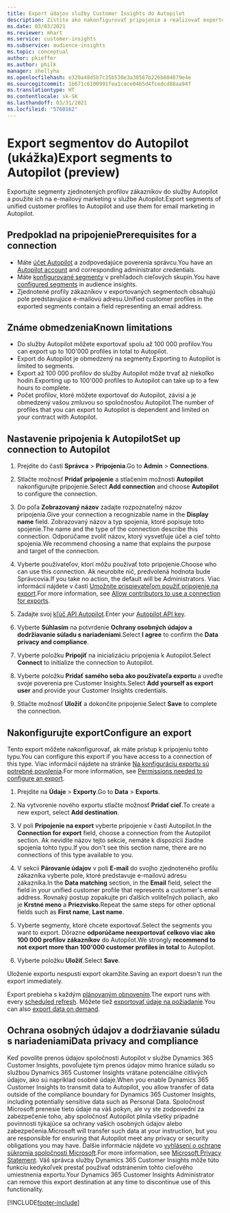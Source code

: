 ```yaml
---
title: Export údajov služby Customer Insights do Autopilot
description: Zistite ako nakonfigurovať pripojenie a realizovať exportovanie do Autopilot.
ms.date: 03/03/2021
ms.reviewer: mhart
ms.service: customer-insights
ms.subservice: audience-insights
ms.topic: conceptual
author: pkieffer
ms.author: philk
manager: shellyha
ms.openlocfilehash: e320a48d5b7c35b530e3a38567b226b804879e4e
ms.sourcegitcommit: 1b671c6100991fea1cace04b5d4fcedcd88aa94f
ms.translationtype: HT
ms.contentlocale: sk-SK
ms.lasthandoff: 03/31/2021
ms.locfileid: "5760162"
---
```

# <a name="export-segments-to-autopilot-preview"></a><span data-ttu-id="0824a-103">Export segmentov do Autopilot (ukážka)</span><span class="sxs-lookup"><span data-stu-id="0824a-103">Export segments to Autopilot (preview)</span></span>

<span data-ttu-id="0824a-104">Exportujte segmenty zjednotených profilov zákazníkov do služby Autopilot a použite ich na e-mailový marketing v službe Autopilot.</span><span class="sxs-lookup"><span data-stu-id="0824a-104">Export segments of unified customer profiles to Autopilot and use them for email marketing in Autopilot.</span></span> 

## <a name="prerequisites-for-a-connection"></a><span data-ttu-id="0824a-105">Predpoklad na pripojenie</span><span class="sxs-lookup"><span data-stu-id="0824a-105">Prerequisites for a connection</span></span>

-   <span data-ttu-id="0824a-106">Máte [účet Autopilot](https://www.autopilothq.com/) a zodpovedajúce poverenia správcu.</span><span class="sxs-lookup"><span data-stu-id="0824a-106">You have an [Autopilot account](https://www.autopilothq.com/) and corresponding administrator credentials.</span></span>
-   <span data-ttu-id="0824a-107">Máte [konfigurované segmenty](segments.md) v prehľadoch cieľových skupín.</span><span class="sxs-lookup"><span data-stu-id="0824a-107">You have [configured segments](segments.md) in audience insights.</span></span>
-   <span data-ttu-id="0824a-108">Zjednotené profily zákazníkov v exportovaných segmentoch obsahujú pole predstavujúce e-mailovú adresu.</span><span class="sxs-lookup"><span data-stu-id="0824a-108">Unified customer profiles in the exported segments contain a field representing an email address.</span></span>

## <a name="known-limitations"></a><span data-ttu-id="0824a-109">Známe obmedzenia</span><span class="sxs-lookup"><span data-stu-id="0824a-109">Known limitations</span></span>

- <span data-ttu-id="0824a-110">Do služby Autopilot môžete exportovať spolu až 100 000 profilov.</span><span class="sxs-lookup"><span data-stu-id="0824a-110">You can export up to 100'000 profiles in total to Autopilot.</span></span>
- <span data-ttu-id="0824a-111">Export do Autopilot je obmedzený na segmenty.</span><span class="sxs-lookup"><span data-stu-id="0824a-111">Exporting to Autopilot is limited to segments.</span></span>
- <span data-ttu-id="0824a-112">Export až 100 000 profilov do služby Autopilot môže trvať až niekoľko hodín.</span><span class="sxs-lookup"><span data-stu-id="0824a-112">Exporting up to 100'000 profiles to Autopilot can take up to a few hours to complete.</span></span> 
- <span data-ttu-id="0824a-113">Počet profilov, ktoré môžete exportovať do Autopilot, závisí a je obmedzený vašou zmluvou so spoločnosťou Autopilot.</span><span class="sxs-lookup"><span data-stu-id="0824a-113">The number of profiles that you can export to Autopilot is dependent and limited on your contract with Autopilot.</span></span>

## <a name="set-up-connection-to-autopilot"></a><span data-ttu-id="0824a-114">Nastavenie pripojenia k Autopilot</span><span class="sxs-lookup"><span data-stu-id="0824a-114">Set up connection to Autopilot</span></span>

1. <span data-ttu-id="0824a-115">Prejdite do časti **Správca** > **Pripojenia**.</span><span class="sxs-lookup"><span data-stu-id="0824a-115">Go to **Admin** > **Connections**.</span></span>

1. <span data-ttu-id="0824a-116">Stlačte možnosť **Pridať pripojenie** a stlačením možnosti **Autopilot** nakonfigurujte pripojenie.</span><span class="sxs-lookup"><span data-stu-id="0824a-116">Select **Add connection** and choose **Autopilot** to configure the connection.</span></span>

1. <span data-ttu-id="0824a-117">Do poľa **Zobrazovaný názov** zadajte rozpoznateľný názov pripojenia.</span><span class="sxs-lookup"><span data-stu-id="0824a-117">Give your connection a recognizable name in the **Display name** field.</span></span> <span data-ttu-id="0824a-118">Zobrazovaný názov a typ spojenia, ktoré popisuje toto spojenie.</span><span class="sxs-lookup"><span data-stu-id="0824a-118">The name and the type of the connection describe this connection.</span></span> <span data-ttu-id="0824a-119">Odporúčame zvoliť názov, ktorý vysvetľuje účel a cieľ tohto spojenia.</span><span class="sxs-lookup"><span data-stu-id="0824a-119">We recommend choosing a name that explains the purpose and target of the connection.</span></span>

1. <span data-ttu-id="0824a-120">Vyberte používateľov, ktorí môžu používať toto pripojenie.</span><span class="sxs-lookup"><span data-stu-id="0824a-120">Choose who can use this connection.</span></span> <span data-ttu-id="0824a-121">Ak neurobíte nič, predvolená hodnota bude Správcovia.</span><span class="sxs-lookup"><span data-stu-id="0824a-121">If you take no action, the default will be Administrators.</span></span> <span data-ttu-id="0824a-122">Viac informácií nájdete v časti [Umožnite prispievateľom použiť pripojenie na export](connections.md#allow-contributors-to-use-a-connection-for-exports).</span><span class="sxs-lookup"><span data-stu-id="0824a-122">For more information, see [Allow contributors to use a connection for exports](connections.md#allow-contributors-to-use-a-connection-for-exports).</span></span>

3. <span data-ttu-id="0824a-123">Zadajte svoj [kľúč API Autopilot](https://autopilot.docs.apiary.io/#).</span><span class="sxs-lookup"><span data-stu-id="0824a-123">Enter your [Autopilot API key](https://autopilot.docs.apiary.io/#).</span></span>

1. <span data-ttu-id="0824a-124">Vyberte **Súhlasím** na potvrdenie **Ochrany osobných údajov a dodržiavanie súladu s nariadeniami**.</span><span class="sxs-lookup"><span data-stu-id="0824a-124">Select **I agree** to confirm the **Data privacy and compliance**.</span></span>

1. <span data-ttu-id="0824a-125">Vyberte položku **Pripojiť** na inicializáciu pripojenia k Autopilot.</span><span class="sxs-lookup"><span data-stu-id="0824a-125">Select **Connect** to initialize the connection to Autopilot.</span></span>

1. <span data-ttu-id="0824a-126">Vyberte položku **Pridať samého seba ako používateľa exportu** a uveďte svoje poverenia pre Customer Insights.</span><span class="sxs-lookup"><span data-stu-id="0824a-126">Select **Add yourself as export user** and provide your Customer Insights credentials.</span></span>

1. <span data-ttu-id="0824a-127">Stlačte možnosť **Uložiť** a dokončite pripojenie.</span><span class="sxs-lookup"><span data-stu-id="0824a-127">Select **Save** to complete the connection.</span></span>

## <a name="configure-an-export"></a><span data-ttu-id="0824a-128">Nakonfigurujte export</span><span class="sxs-lookup"><span data-stu-id="0824a-128">Configure an export</span></span>

<span data-ttu-id="0824a-129">Tento export môžete nakonfigurovať, ak máte prístup k pripojeniu tohto typu.</span><span class="sxs-lookup"><span data-stu-id="0824a-129">You can configure this export if you have access to a connection of this type.</span></span> <span data-ttu-id="0824a-130">Viac informácií nájdete na stránke [Na konfiguráciu exportu sú potrebné povolenia](export-destinations.md#set-up-a-new-export).</span><span class="sxs-lookup"><span data-stu-id="0824a-130">For more information, see [Permissions needed to configure an export](export-destinations.md#set-up-a-new-export).</span></span>

1. <span data-ttu-id="0824a-131">Prejdite na **Údaje** > **Exporty**.</span><span class="sxs-lookup"><span data-stu-id="0824a-131">Go to **Data** > **Exports**.</span></span>

1. <span data-ttu-id="0824a-132">Na vytvorenie nového exportu stlačte možnosť **Pridať cieľ**.</span><span class="sxs-lookup"><span data-stu-id="0824a-132">To create a new export, select **Add destination**.</span></span>

1. <span data-ttu-id="0824a-133">V poli **Pripojenie na export** vyberte pripojenie v časti Autopilot.</span><span class="sxs-lookup"><span data-stu-id="0824a-133">In the **Connection for export** field, choose a connection from the Autopilot section.</span></span> <span data-ttu-id="0824a-134">Ak nevidíte názov tejto sekcie, nemáte k dispozícii žiadne spojenia tohto typu.</span><span class="sxs-lookup"><span data-stu-id="0824a-134">If you don't see this section name, there are no connections of this type available to you.</span></span>

3. <span data-ttu-id="0824a-135">V sekcii **Párovanie údajov** v poli **E-mail** do svojho zjednoteného profilu zákazníka vyberte pole, ktoré predstavuje e-mailovú adresu zákazníka.</span><span class="sxs-lookup"><span data-stu-id="0824a-135">In the **Data matching** section, in the **Email** field, select the field in your unified customer profile that represents a customer's email address.</span></span> <span data-ttu-id="0824a-136">Rovnaký postup zopakujte pri ďalších voliteľných poliach, ako je **Krstné meno** a **Priezvisko**.</span><span class="sxs-lookup"><span data-stu-id="0824a-136">Repeat the same steps for other optional fields such as **First name**, **Last name**.</span></span>

1. <span data-ttu-id="0824a-137">Vyberte segmenty, ktoré chcete exportovať.</span><span class="sxs-lookup"><span data-stu-id="0824a-137">Select the segments you want to export.</span></span> <span data-ttu-id="0824a-138">Dôrazne **odporúčame neexportovať celkovo viac ako 100 000 profilov zákazníkov** do Autopilot.</span><span class="sxs-lookup"><span data-stu-id="0824a-138">We strongly **recommend to not export more than 100'000 customer profiles in total** to Autopilot.</span></span> 

1. <span data-ttu-id="0824a-139">Vyberte položku **Uložiť**.</span><span class="sxs-lookup"><span data-stu-id="0824a-139">Select **Save**.</span></span>

<span data-ttu-id="0824a-140">Uloženie exportu nespustí export okamžite.</span><span class="sxs-lookup"><span data-stu-id="0824a-140">Saving an export doesn't run the export immediately.</span></span>

<span data-ttu-id="0824a-141">Export prebieha s každým [plánovaným obnovením](system.md#schedule-tab).</span><span class="sxs-lookup"><span data-stu-id="0824a-141">The export runs with every [scheduled refresh](system.md#schedule-tab).</span></span> <span data-ttu-id="0824a-142">Môžete tiež [exportovať údaje na požiadanie](export-destinations.md#run-exports-on-demand).</span><span class="sxs-lookup"><span data-stu-id="0824a-142">You can also [export data on demand](export-destinations.md#run-exports-on-demand).</span></span> 

## <a name="data-privacy-and-compliance"></a><span data-ttu-id="0824a-143">Ochrana osobných údajov a dodržiavanie súladu s nariadeniami</span><span class="sxs-lookup"><span data-stu-id="0824a-143">Data privacy and compliance</span></span>

<span data-ttu-id="0824a-144">Keď povolíte prenos údajov spoločnosti Autopilot v službe Dynamics 365 Customer Insights, povoľujete tým prenos údajov mimo hranice súladu so službou Dynamics 365 Customer Insights vrátane potenciálne citlivých údajov, ako sú napríklad osobné údaje.</span><span class="sxs-lookup"><span data-stu-id="0824a-144">When you enable Dynamics 365 Customer Insights to transmit data to Autopilot, you allow transfer of data outside of the compliance boundary for Dynamics 365 Customer Insights, including potentially sensitive data such as Personal Data.</span></span> <span data-ttu-id="0824a-145">Spoločnosť Microsoft prenesie tieto údaje na váš pokyn, ale vy ste zodpovední za zabezpečenie toho, aby spoločnosť Autopilot plnila všetky prípadné povinnosti týkajúce sa ochrany vašich osobných údajov alebo zabezpečenia.</span><span class="sxs-lookup"><span data-stu-id="0824a-145">Microsoft will transfer such data at your instruction, but you are responsible for ensuring that Autopilot meet any privacy or security obligations you may have.</span></span> <span data-ttu-id="0824a-146">Ďalšie informácie nájdete vo [vyhlásení o ochrane súkromia spoločnosti Microsoft](https://go.microsoft.com/fwlink/?linkid=396732).</span><span class="sxs-lookup"><span data-stu-id="0824a-146">For more information, see [Microsoft Privacy Statement](https://go.microsoft.com/fwlink/?linkid=396732).</span></span>
<span data-ttu-id="0824a-147">Váš správca služby Dynamics 365 Customer Insights môže túto funkciu kedykoľvek prestať používať odstránením tohto cieľového umiestnenia exportu.</span><span class="sxs-lookup"><span data-stu-id="0824a-147">Your Dynamics 365 Customer Insights Administrator can remove this export destination at any time to discontinue use of this functionality.</span></span>


[!INCLUDE[footer-include](../includes/footer-banner.md)]
